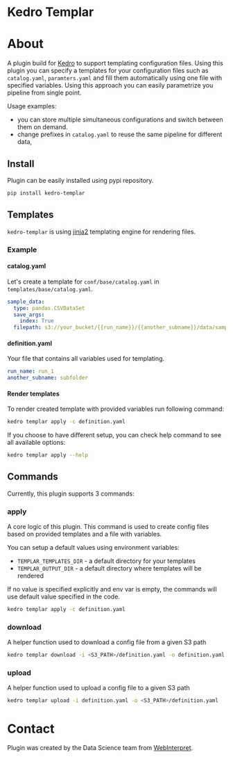 # Kedro Templar 

# About
A plugin build for [Kedro](https://kedro.readthedocs.io/en/stable/) to support templating configuration files.
Using this plugin you can specify a templates for your configuration files such as `catalog.yaml`, `paramters.yaml` 
and fill them automatically using one file with specified variables.
Using this approach you can easily parametrize you pipeline from single point.

Usage examples:
- you can store multiple simultaneous configurations and switch between them on demand.
- change prefixes in `catalog.yaml` to reuse the same pipeline for different data,

## Install
Plugin can be easily installed using pypi repository.
```bash
pip install kedro-templar
```

## Templates
`kedro-templar` is using [jinja2](https://jinja.palletsprojects.com/) templating engine for rendering files.

### Example
#### catalog.yaml
Let's create a template for `conf/base/catalog.yaml` in `templates/base/catalog.yaml`.

```yaml
sample_data:
  type: pandas.CSVDataSet
  save_args:
    index: True
  filepath: s3://your_bucket/{{run_name}}/{{another_subname}}/data/sample_data.csv
```

#### definition.yaml
Your file that contains all variables used for templating.
```yaml
run_name: run_1
another_subname: subfolder
```

#### Render templates
To render created template with provided variables run following command:

```bash
kedro templar apply -c definition.yaml
```

If you choose to have different setup, you can check help command to see all available options:

```bash
kedro templar apply --help
```

## Commands
Currently, this plugin supports 3 commands:
### apply
A core logic of this plugin. This command is used 
to create config files based on provided templates and a file with variables.

You can setup a default values using environment variables:
 - `TEMPLAR_TEMPLATES_DIR` - a default directory for your templates
 - `TEMPLAR_OUTPUT_DIR` - a default directory where templates will be rendered

If no value is specified explicitly and env var is empty,
the commands will use default value specified in the code.

```bash
kedro templar apply -c definition.yaml
```

### download
A helper function used to download a config file from a given S3 path
```bash
kedro templar download -i <S3_PATH>/definition.yaml -o definition.yaml
```

### upload
A helper function used to upload a config file to a given S3 path
```bash
kedro templar upload -i definition.yaml -o <S3_PATH>/definition.yaml
```

# Contact
Plugin was created by the Data Science team from [WebInterpret](https://www.webinterpret.com/).
